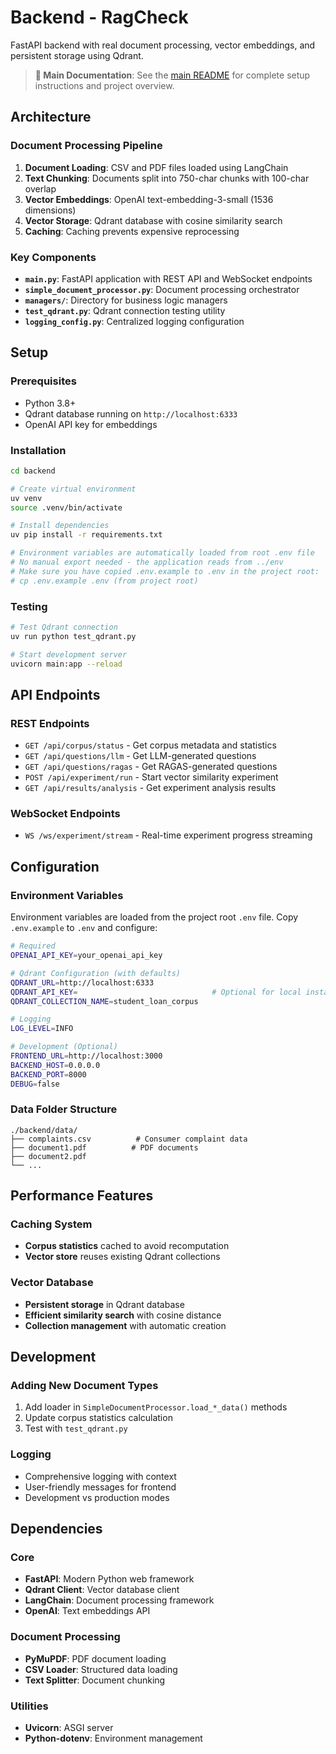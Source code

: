 # Backend - RagCheck

FastAPI backend with real document processing, vector embeddings, and persistent storage using Qdrant.

> **📖 Main Documentation**: See the [main README](../README.md) for complete setup instructions and project overview.

## Architecture

### Document Processing Pipeline
1. **Document Loading**: CSV and PDF files loaded using LangChain
2. **Text Chunking**: Documents split into 750-char chunks with 100-char overlap
3. **Vector Embeddings**: OpenAI text-embedding-3-small (1536 dimensions)
4. **Vector Storage**: Qdrant database with cosine similarity search
5. **Caching**: Caching prevents expensive reprocessing

### Key Components
- **`main.py`**: FastAPI application with REST API and WebSocket endpoints
- **`simple_document_processor.py`**: Document processing orchestrator
- **`managers/`**: Directory for business logic managers
- **`test_qdrant.py`**: Qdrant connection testing utility
- **`logging_config.py`**: Centralized logging configuration

## Setup

### Prerequisites
- Python 3.8+
- Qdrant database running on `http://localhost:6333`
- OpenAI API key for embeddings

### Installation
```bash
cd backend

# Create virtual environment
uv venv
source .venv/bin/activate

# Install dependencies
uv pip install -r requirements.txt

# Environment variables are automatically loaded from root .env file
# No manual export needed - the application reads from ../env
# Make sure you have copied .env.example to .env in the project root:
# cp .env.example .env (from project root)
```

### Testing
```bash
# Test Qdrant connection
uv run python test_qdrant.py

# Start development server
uvicorn main:app --reload
```

## API Endpoints

### REST Endpoints
- `GET /api/corpus/status` - Get corpus metadata and statistics
- `GET /api/questions/llm` - Get LLM-generated questions
- `GET /api/questions/ragas` - Get RAGAS-generated questions  
- `POST /api/experiment/run` - Start vector similarity experiment
- `GET /api/results/analysis` - Get experiment analysis results

### WebSocket Endpoints
- `WS /ws/experiment/stream` - Real-time experiment progress streaming

## Configuration

### Environment Variables
Environment variables are loaded from the project root `.env` file. Copy `.env.example` to `.env` and configure:

```bash
# Required
OPENAI_API_KEY=your_openai_api_key

# Qdrant Configuration (with defaults)
QDRANT_URL=http://localhost:6333
QDRANT_API_KEY=                              # Optional for local instances
QDRANT_COLLECTION_NAME=student_loan_corpus

# Logging
LOG_LEVEL=INFO

# Development (Optional)
FRONTEND_URL=http://localhost:3000
BACKEND_HOST=0.0.0.0
BACKEND_PORT=8000
DEBUG=false
```

### Data Folder Structure
```
./backend/data/
├── complaints.csv          # Consumer complaint data  
├── document1.pdf          # PDF documents
├── document2.pdf
└── ...
```

## Performance Features

### Caching System

- **Corpus statistics** cached to avoid recomputation
- **Vector store** reuses existing Qdrant collections

### Vector Database
- **Persistent storage** in Qdrant database
- **Efficient similarity search** with cosine distance
- **Collection management** with automatic creation

## Development

### Adding New Document Types
1. Add loader in `SimpleDocumentProcessor.load_*_data()` methods
2. Update corpus statistics calculation
3. Test with `test_qdrant.py`

### Logging
- Comprehensive logging with context
- User-friendly messages for frontend
- Development vs production modes

## Dependencies

### Core
- **FastAPI**: Modern Python web framework
- **Qdrant Client**: Vector database client
- **LangChain**: Document processing framework
- **OpenAI**: Text embeddings API

### Document Processing
- **PyMuPDF**: PDF document loading
- **CSV Loader**: Structured data loading
- **Text Splitter**: Document chunking

### Utilities

- **Uvicorn**: ASGI server
- **Python-dotenv**: Environment management